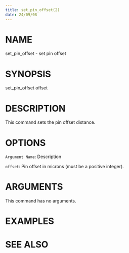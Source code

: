 ```yaml
---
title: set_pin_offset(2)
date: 24/09/08
---
```


# NAME

set_pin_offset - set pin offset

# SYNOPSIS

set_pin_offset offset 


# DESCRIPTION

This command sets the pin offset distance.

# OPTIONS

`Argument Name`:  Description

`offset`:  Pin offset in microns (must be a positive integer).

# ARGUMENTS

This command has no arguments.

# EXAMPLES

# SEE ALSO
